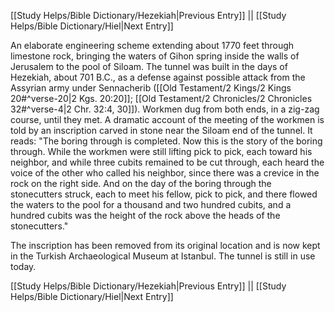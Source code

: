 [[Study Helps/Bible Dictionary/Hezekiah|Previous Entry]]  ||  [[Study Helps/Bible Dictionary/Hiel|Next Entry]]

 An elaborate engineering scheme extending about 1770 feet through limestone rock, bringing the waters of Gihon spring inside the walls of Jerusalem to the pool of Siloam. The tunnel was built in the days of Hezekiah, about 701 B.C., as a defense against possible attack from the Assyrian army under Sennacherib ([[Old Testament/2 Kings/2 Kings 20#^verse-20|2 Kgs. 20:20]]; [[Old Testament/2 Chronicles/2 Chronicles 32#^verse-4|2 Chr. 32:4, 30]]). Workmen dug from both ends, in a zig-zag course, until they met. A dramatic account of the meeting of the workmen is told by an inscription carved in stone near the Siloam end of the tunnel. It reads: "The boring through is completed. Now this is the story of the boring through. While the workmen were still lifting pick to pick, each toward his neighbor, and while three cubits remained to be cut through, each heard the voice of the other who called his neighbor, since there was a crevice in the rock on the right side. And on the day of the boring through the stonecutters struck, each to meet his fellow, pick to pick, and there flowed the waters to the pool for a thousand and two hundred cubits, and a hundred cubits was the height of the rock above the heads of the stonecutters."

 The inscription has been removed from its original location and is now kept in the Turkish Archaeological Museum at Istanbul. The tunnel is still in use today.

[[Study Helps/Bible Dictionary/Hezekiah|Previous Entry]]  ||  [[Study Helps/Bible Dictionary/Hiel|Next Entry]]